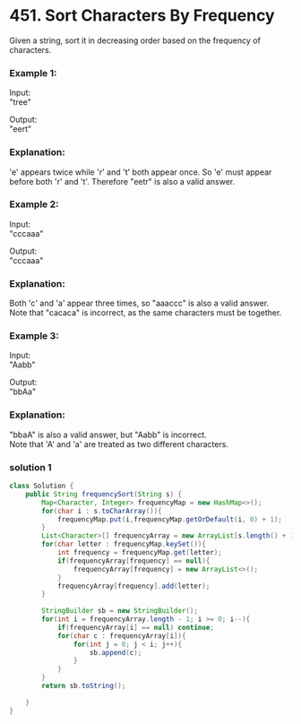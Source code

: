 # 451. Sort Characters By Frequency

Given a string, sort it in decreasing order based on the frequency of characters.    

### Example 1:

Input:     
"tree"    

Output:    
"eert"    

### Explanation:    
'e' appears twice while 'r' and 't' both appear once.
So 'e' must appear before both 'r' and 't'. Therefore "eetr" is also a valid answer.

### Example 2:

Input:    
"cccaaa"     

Output:     
"cccaaa"     

### Explanation:
Both 'c' and 'a' appear three times, so "aaaccc" is also a valid answer.      
Note that "cacaca" is incorrect, as the same characters must be together.     

### Example 3:      

Input:    
"Aabb"     
   
Output:     
"bbAa"     

### Explanation:
"bbaA" is also a valid answer, but "Aabb" is incorrect.    
Note that 'A' and 'a' are treated as two different characters.    

### solution 1
```java
class Solution {
    public String frequencySort(String s) {
        Map<Character, Integer> frequencyMap = new HashMap<>();
        for(char i : s.toCharArray()){
            frequencyMap.put(i,frequencyMap.getOrDefault(i, 0) + 1);
        }
        List<Character>[] frequencyArray = new ArrayList[s.length() + 1];
        for(char letter : frequencyMap.keySet()){
            int frequency = frequencyMap.get(letter);
            if(frequencyArray[frequency] == null){
                frequencyArray[frequency] = new ArrayList<>();
            }
            frequencyArray[frequency].add(letter);
        }
        
        StringBuilder sb = new StringBuilder();
        for(int i = frequencyArray.length - 1; i >= 0; i--){
            if(frequencyArray[i] == null) continue;
            for(char c : frequencyArray[i]){
                for(int j = 0; j < i; j++){
                    sb.append(c);
                }
            }
        }
        return sb.toString();
        
    }
}
```
